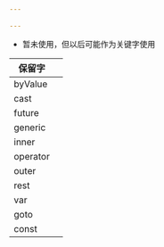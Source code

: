 ```yaml
---
 
---
```

- 暂未使用，但以后可能作为关键字使用

| 保留字      |     |
| -------- | --- |
| byValue  |     |
| cast     |     |
| future   |     |
| generic  |     |
| inner    |     |
| operator |     |
| outer    |     |
| rest     |     |
| var      |     |
| goto     |     |
| const    |     |
